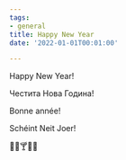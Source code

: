 ```yaml
---
tags:
- general
title: Happy New Year
date: '2022-01-01T00:01:00'

---
```

Happy New Year!

Честита Нова Година!

Bonne année!

Schéint Neit Joer! 

🥂🍷🍸🍾🍹